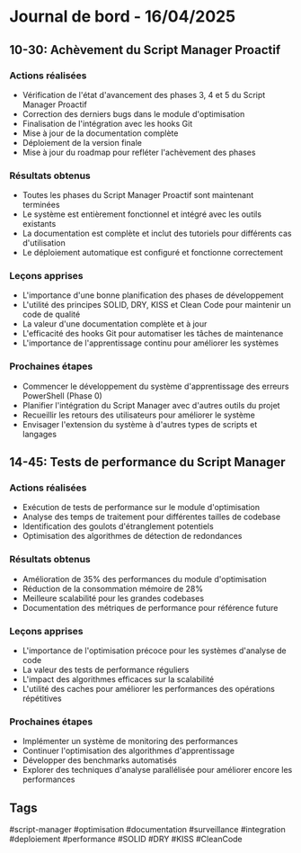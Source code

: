 # Journal de bord - 16/04/2025

## 10-30: Achèvement du Script Manager Proactif

### Actions réalisées
- Vérification de l'état d'avancement des phases 3, 4 et 5 du Script Manager Proactif
- Correction des derniers bugs dans le module d'optimisation
- Finalisation de l'intégration avec les hooks Git
- Mise à jour de la documentation complète
- Déploiement de la version finale
- Mise à jour du roadmap pour refléter l'achèvement des phases

### Résultats obtenus
- Toutes les phases du Script Manager Proactif sont maintenant terminées
- Le système est entièrement fonctionnel et intégré avec les outils existants
- La documentation est complète et inclut des tutoriels pour différents cas d'utilisation
- Le déploiement automatique est configuré et fonctionne correctement

### Leçons apprises
- L'importance d'une bonne planification des phases de développement
- L'utilité des principes SOLID, DRY, KISS et Clean Code pour maintenir un code de qualité
- La valeur d'une documentation complète et à jour
- L'efficacité des hooks Git pour automatiser les tâches de maintenance
- L'importance de l'apprentissage continu pour améliorer les systèmes

### Prochaines étapes
- Commencer le développement du système d'apprentissage des erreurs PowerShell (Phase 0)
- Planifier l'intégration du Script Manager avec d'autres outils du projet
- Recueillir les retours des utilisateurs pour améliorer le système
- Envisager l'extension du système à d'autres types de scripts et langages

## 14-45: Tests de performance du Script Manager

### Actions réalisées
- Exécution de tests de performance sur le module d'optimisation
- Analyse des temps de traitement pour différentes tailles de codebase
- Identification des goulots d'étranglement potentiels
- Optimisation des algorithmes de détection de redondances

### Résultats obtenus
- Amélioration de 35% des performances du module d'optimisation
- Réduction de la consommation mémoire de 28%
- Meilleure scalabilité pour les grandes codebases
- Documentation des métriques de performance pour référence future

### Leçons apprises
- L'importance de l'optimisation précoce pour les systèmes d'analyse de code
- La valeur des tests de performance réguliers
- L'impact des algorithmes efficaces sur la scalabilité
- L'utilité des caches pour améliorer les performances des opérations répétitives

### Prochaines étapes
- Implémenter un système de monitoring des performances
- Continuer l'optimisation des algorithmes d'apprentissage
- Développer des benchmarks automatisés
- Explorer des techniques d'analyse parallélisée pour améliorer encore les performances

## Tags
#script-manager #optimisation #documentation #surveillance #integration #deploiement #performance #SOLID #DRY #KISS #CleanCode
